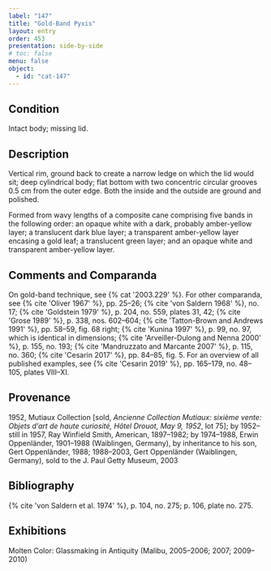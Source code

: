 ```yaml
---
label: "147"
title: "Gold-Band Pyxis"
layout: entry
order: 453
presentation: side-by-side
# toc: false
menu: false
object:
  - id: "cat-147"
---
```


## Condition

Intact body; missing lid.

## Description

Vertical rim, ground back to create a narrow ledge on which the lid would sit; deep cylindrical body; flat bottom with two concentric circular grooves 0.5 cm from the outer edge. Both the inside and the outside are ground and polished.

Formed from wavy lengths of a composite cane comprising five bands in the following order: an opaque white with a dark, probably amber-yellow layer; a translucent dark blue layer; a transparent amber-yellow layer encasing a gold leaf; a translucent green layer; and an opaque white and transparent amber-yellow layer.

## Comments and Comparanda

On gold-band technique, see {% cat '2003.229' %}. For other comparanda, see {% cite 'Oliver 1967' %}, pp. 25–26; {% cite 'von Saldern 1968' %}, no. 17; {% cite 'Goldstein 1979' %}, p. 204, no. 559, plates 31, 42; {% cite 'Grose 1989' %}, p. 338, nos. 602–604; {% cite 'Tatton-Brown and Andrews 1991' %}, pp. 58–59, fig. 68 right; {% cite 'Kunina 1997' %}, p. 99, no. 97, which is identical in dimensions; {% cite 'Arveiller-Dulong and Nenna 2000' %}, p. 155, no. 193; {% cite 'Mandruzzato and Marcante 2007' %}, p. 115, no. 360; {% cite 'Cesarin 2017' %}, pp. 84–85, fig. 5. For an overview of all published examples, see {% cite 'Cesarin 2019' %}, pp. 165–179, no. 48–105, plates VIII–XI.

## Provenance

1952, Mutiaux Collection [sold, *Ancienne Collection Mutiaux: sixième vente: Objets d’art de haute curiosité, Hôtel Drouot, May 9, 1952*, lot 75]; by 1952–still in 1957, Ray Winfield Smith, American, 1897–1982; by 1974–1988, Erwin Oppenländer, 1901–1988 (Waiblingen, Germany), by inheritance to his son, Gert Oppenländer, 1988; 1988–2003, Gert Oppenländer (Waiblingen, Germany), sold to the J. Paul Getty Museum, 2003

## Bibliography

{% cite 'von Saldern et al. 1974' %}, p. 104, no. 275; p. 106, plate no. 275.

## Exhibitions

Molten Color: Glassmaking in Antiquity (Malibu, 2005–2006; 2007; 2009–2010)
